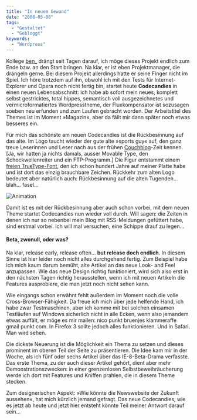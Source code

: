 ```yaml
---
title: "In neuem Gewand"
date: "2008-05-08"
tags:
  - "Gestaltet"
  - "Gebloggt"
keywords:
  - "Wordpress"
---
```


Kollege [ben_](http://anmutunddemut.de) drängt seit Tagen darauf, ich möge dieses Projekt endlich zum Ende bzw. an den Start bringen. Na klar, er ist eben Projektmanager, die drängeln gerne. Bei diesem Projekt allerdings hatte er seine Finger nicht im Spiel. Ich höre trotzdem auf ihn, obwohl ich mit den Tests für Internet-Explorer und Opera noch nicht fertig bin, startet heute **Codecandies** in einen neuen Lebensabschnitt: ich habe ab sofort mein neues, komplett selbst gestricktes, total hippes, semantisch voll ausgezeichnetes und vermicroformatiertes Wordpresstheme, der Fluxkompensator ist sozusagen soeben neu erfunden und zum Laufen gebracht worden. Der Arbeitstitel des Themes ist im Moment »Magazin«, aber da fällt mir dann später noch etwas besseres ein.

Für mich das schönste am neuen Codecandies ist die Rückbesinnung auf das alte. Im Logo taucht wieder der gute alte »sports guy« auf, den ganz treue Leserinnen und Leser nach aus der frühen [Couchblog](http://web.archive.org/web/20020926075602/http://www.couchblog.de/)\-Zeit kennen. \[Ja, wir hatten ja nichts damals, ausser Movable Type, den Schockwellenreiter und ein FTP-Programm.\] Die Figur entstammt einem [freien TrueType-Font](http://www.1001fonts.com/font_details.html?font_id=381), den ich schon hundert Jahre auf meiner Platte habe und ist dort das einzig brauchbare Zeichen. Rückkehr zum alten Logo bedeutet aber natürlich auch: Rückbesinnung auf die alten Tugenden… blah… fasel…

![Animation](/images/codecandies/anim1.gif)

Damit ist es mit der Rückbesinnung aber auch schon vorbei, mit dem neuen Theme startet Codecandies nun wieder voll durch. Will sagen: die Zeiten in denen ich nur so nebenbei mein Blog mit RSS-Meldungen gefüttert habe, sind erstmal vorbei. Ich will mal versuchen, eine Schippe drauf zu legen…

#### Beta, zwonull, oder was?

Na klar, release early, release often… **but release doch endlich**. In diesem Sinne ist hier leider noch nicht alles durchgehend fertig. Zum Beispiel habe ich mich kaum darum bemüht, alte Artikel an das neue Look- and Feel anzupassen. Wie das neue Design richtig funktioniert, wird sich also erst in den nächsten Tagen richtig herausstellen, wenn ich mit neuen Artikeln die Features ausprobiere, die man jetzt noch nicht sehen kann.

Wie eingangs schon erwähnt fehlt außerdem im Moment noch die volle Cross-Browser-Fähigkeit. Da freue ich mich über jede helfende Hand, ich habe zwar Testmaschinen, aber ich komme mit bei solchen einsamen Testläufen auf Windows sicherlich nicht in alle Ecken, wenn also jemandem etwas auffält, er möge es mir mailen: nico punkt bruenjes klammeraffe gmail punkt com. In Firefox 3 sollte jedoch alles funktionieren. Und in Safari. Man wird sehen.

Die dickste Neuerung ist die Möglichkeit ein Thema zu setzen und dieses prominent im oberen Teil der Seite zu präsentieren. Die Idee kam mir in der Woche, als ich fünf oder sechs Artikel über das IE-8-Beta-Drama verfasste. Das erste Thema, zu der auch dieser Artikel gehört, dient aber mehr Demonstrationszwecken: in einer grenzenlosen Selbstbeweihräucherung werde ich dort mit Features und Kniffen prahlen, die in diesem Theme stecken.

Zum designerischen Aspekt: »Wie könnte die Newswebsite der Zukunft aussehen«, hat mich kürzlich jemand gefragt. Das neue Codecandies, wie es jetzt ab heute und jetzt hier entsteht könnte Teil meiner Antwort darauf sein…
